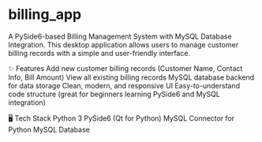 # billing_app
A PySide6-based Billing Management System with MySQL Database Integration.
This desktop application allows users to manage customer billing records with a simple and user-friendly interface.


✨ Features
Add new customer billing records (Customer Name, Contact Info, Bill Amount)
View all existing billing records
MySQL database backend for data storage
Clean, modern, and responsive UI
Easy-to-understand code structure (great for beginners learning PySide6 and MySQL integration)


🖥️ Tech Stack
Python 3
PySide6 (Qt for Python)
MySQL Connector for Python
MySQL Database
